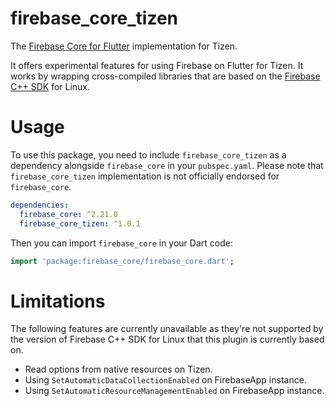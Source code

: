 # firebase_core_tizen

The [Firebase Core for Flutter](https://pub.dev/packages/firebase_core) implementation for Tizen.

It offers experimental features for using Firebase on Flutter for Tizen. It works by wrapping cross-compiled libraries that are based on the [Firebase C++ SDK](https://github.com/firebase/firebase-cpp-sdk) for Linux.

# Usage

To use this package, you need to include `firebase_core_tizen` as a dependency alongside `firebase_core` in your `pubspec.yaml`. Please note that `firebase_core_tizen` implementation is not officially endorsed for `firebase_core`.

```yaml
dependencies:
  firebase_core: ^2.21.0
  firebase_core_tizen: ^1.0.1
```

Then you can import `firebase_core` in your Dart code:

```dart
import 'package:firebase_core/firebase_core.dart';
```

# Limitations

The following features are currently unavailable as they're not supported by the version of Firebase C++ SDK for Linux that this plugin is currently based on.

- Read options from native resources on Tizen.
- Using `SetAutomaticDataCollectionEnabled` on FirebaseApp instance.
- Using `SetAutomaticResourceManagementEnabled` on FirebaseApp instance.

